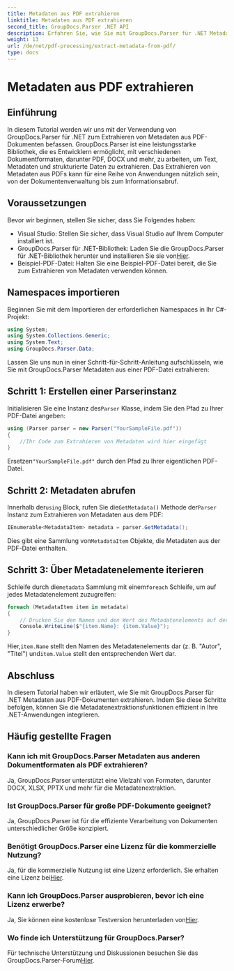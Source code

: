 ```yaml
---
title: Metadaten aus PDF extrahieren
linktitle: Metadaten aus PDF extrahieren
second_title: GroupDocs.Parser .NET API
description: Erfahren Sie, wie Sie mit GroupDocs.Parser für .NET Metadaten aus PDF-Dokumenten extrahieren. Diese umfassende Anleitung enthält schrittweise Anweisungen und Voraussetzungen.
weight: 13
url: /de/net/pdf-processing/extract-metadata-from-pdf/
type: docs
---
```

# Metadaten aus PDF extrahieren

## Einführung
In diesem Tutorial werden wir uns mit der Verwendung von GroupDocs.Parser für .NET zum Extrahieren von Metadaten aus PDF-Dokumenten befassen. GroupDocs.Parser ist eine leistungsstarke Bibliothek, die es Entwicklern ermöglicht, mit verschiedenen Dokumentformaten, darunter PDF, DOCX und mehr, zu arbeiten, um Text, Metadaten und strukturierte Daten zu extrahieren. Das Extrahieren von Metadaten aus PDFs kann für eine Reihe von Anwendungen nützlich sein, von der Dokumentenverwaltung bis zum Informationsabruf.
## Voraussetzungen
Bevor wir beginnen, stellen Sie sicher, dass Sie Folgendes haben:
- Visual Studio: Stellen Sie sicher, dass Visual Studio auf Ihrem Computer installiert ist.
-  GroupDocs.Parser für .NET-Bibliothek: Laden Sie die GroupDocs.Parser für .NET-Bibliothek herunter und installieren Sie sie von[Hier](https://releases.groupdocs.com/parser/net/).
- Beispiel-PDF-Datei: Halten Sie eine Beispiel-PDF-Datei bereit, die Sie zum Extrahieren von Metadaten verwenden können.

## Namespaces importieren
Beginnen Sie mit dem Importieren der erforderlichen Namespaces in Ihr C#-Projekt:
```csharp
using System;
using System.Collections.Generic;
using System.Text;
using GroupDocs.Parser.Data;
```

Lassen Sie uns nun in einer Schritt-für-Schritt-Anleitung aufschlüsseln, wie Sie mit GroupDocs.Parser Metadaten aus einer PDF-Datei extrahieren:
## Schritt 1: Erstellen einer Parserinstanz
 Initialisieren Sie eine Instanz des`Parser` Klasse, indem Sie den Pfad zu Ihrer PDF-Datei angeben:
```csharp
using (Parser parser = new Parser("YourSampleFile.pdf"))
{
    //Ihr Code zum Extrahieren von Metadaten wird hier eingefügt
}
```
 Ersetzen`"YourSampleFile.pdf"` durch den Pfad zu Ihrer eigentlichen PDF-Datei.
## Schritt 2: Metadaten abrufen
 Innerhalb der`using` Block, rufen Sie die`GetMetadata()` Methode der`Parser` Instanz zum Extrahieren von Metadaten aus dem PDF:
```csharp
IEnumerable<MetadataItem> metadata = parser.GetMetadata();
```
 Dies gibt eine Sammlung von`MetadataItem` Objekte, die Metadaten aus der PDF-Datei enthalten.
## Schritt 3: Über Metadatenelemente iterieren
 Schleife durch die`metadata` Sammlung mit einem`foreach` Schleife, um auf jedes Metadatenelement zuzugreifen:
```csharp
foreach (MetadataItem item in metadata)
{
    // Drucken Sie den Namen und den Wert des Metadatenelements auf der Konsole aus
    Console.WriteLine($"{item.Name}: {item.Value}");
}
```
 Hier,`item.Name` stellt den Namen des Metadatenelements dar (z. B. "Autor", "Titel") und`item.Value` stellt den entsprechenden Wert dar.

## Abschluss
In diesem Tutorial haben wir erläutert, wie Sie mit GroupDocs.Parser für .NET Metadaten aus PDF-Dokumenten extrahieren. Indem Sie diese Schritte befolgen, können Sie die Metadatenextraktionsfunktionen effizient in Ihre .NET-Anwendungen integrieren.

## Häufig gestellte Fragen
### Kann ich mit GroupDocs.Parser Metadaten aus anderen Dokumentformaten als PDF extrahieren?
Ja, GroupDocs.Parser unterstützt eine Vielzahl von Formaten, darunter DOCX, XLSX, PPTX und mehr für die Metadatenextraktion.
### Ist GroupDocs.Parser für große PDF-Dokumente geeignet?
Ja, GroupDocs.Parser ist für die effiziente Verarbeitung von Dokumenten unterschiedlicher Größe konzipiert.
### Benötigt GroupDocs.Parser eine Lizenz für die kommerzielle Nutzung?
 Ja, für die kommerzielle Nutzung ist eine Lizenz erforderlich. Sie erhalten eine Lizenz bei[Hier](https://purchase.groupdocs.com/buy).
### Kann ich GroupDocs.Parser ausprobieren, bevor ich eine Lizenz erwerbe?
 Ja, Sie können eine kostenlose Testversion herunterladen von[Hier](https://releases.groupdocs.com/).
### Wo finde ich Unterstützung für GroupDocs.Parser?
 Für technische Unterstützung und Diskussionen besuchen Sie das GroupDocs.Parser-Forum[Hier](https://forum.groupdocs.com/c/parser/17).